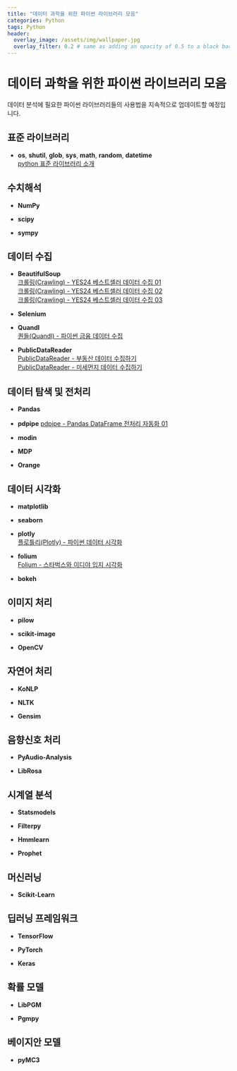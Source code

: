 ```yaml
---
title: "데이터 과학을 위한 파이썬 라이브러리 모음"
categories: Python
tags: Python
header:
  overlay_image: /assets/img/wallpaper.jpg
  overlay_filter: 0.2 # same as adding an opacity of 0.5 to a black background
---
```


# 데이터 과학을 위한 파이썬 라이브러리 모음

데이터 분석에 필요한 파이썬 라이브러리들의 사용법을 지속적으로 업데이트할 예정입니다.

## 표준 라이브러리

- **os**,  **shutil**, **glob**, **sys**,  **math**, **random**, **datetime**  
[python 표준 라이브러리 소개](https://wooiljeong.github.io/python/python_std_library/)


## 수치해석

- **NumPy**

- **scipy**

- **sympy**


## 데이터 수집

- **BeautifulSoup**  
[크롤링(Crawling) - YES24 베스트셀러 데이터 수집 01](https://wooiljeong.github.io/python/yes24_crawling_01/)  
[크롤링(Crawling) - YES24 베스트셀러 데이터 수집 02](https://wooiljeong.github.io/python/yes24_crawling_02/)  
[크롤링(Crawling) - YES24 베스트셀러 데이터 수집 03](https://wooiljeong.github.io/python/yes24_crawling_03/)

- **Selenium**

- **Quandl**  
[퀀들(Quandl) - 파이썬 금융 데이터 수집](https://wooiljeong.github.io/python/data_collecting_tutorial/)

- **PublicDataReader**  
[PublicDataReader - 부동산 데이터 수집하기](https://wooiljeong.github.io/python/public_data_reader_01/)  
[PublicDataReader - 미세먼지 데이터 수집하기](https://wooiljeong.github.io/python/public_data_reader_02/)


## 데이터 탐색 및 전처리

- **Pandas**

- **pdpipe**
[pdpipe - Pandas DataFrame 전처리 자동화 01](https://wooiljeong.github.io/python/pdpipe_01/)

- **modin**

- **MDP**

- **Orange**


## 데이터 시각화

- **matplotlib**

- **seaborn**

- **plotly**  
[플로틀리(Plotly) - 파이썬 데이터 시각화](https://wooiljeong.github.io/python/python_plotly/)

- **folium**  
[Folium - 스타벅스와 이디야 입지 시각화](https://wooiljeong.github.io/python/python_folium/)

- **bokeh**  


## 이미지 처리

- **pilow**

- **scikit-image**

- **OpenCV**


## 자연어 처리

- **KoNLP**

- **NLTK**

- **Gensim**


## 음향신호 처리

- **PyAudio-Analysis**

- **LibRosa**


## 시계열 분석
- **Statsmodels**

- **Filterpy**

- **Hmmlearn**

- **Prophet**


## 머신러닝

- **Scikit-Learn**


## 딥러닝 프레임워크

- **TensorFlow**

- **PyTorch**

- **Keras**


## 확률 모델

- **LibPGM**

- **Pgmpy**


## 베이지안 모델

- **pyMC3**
